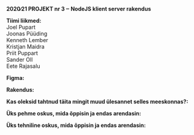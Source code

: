 <b>2020∕21 PROJEKT nr 3 ‒ NodeJS klient server rakendus</b>

<b>Tiimi liikmed:</b><br>
Joel Pupart<br> 
Joonas Püüding<br>
Kenneth Lember<br>
Kristjan Maidra<br>
Priit Puppart<br>
Sander Oll<br>
Eete Rajasalu<br>

<b>Figma:</b>

<b>Rakendus:</b>

<b>Kas oleksid tahtnud täita mingit muud ülesannet selles meeskonnas?:</b>

<b>Üks pehme oskus, mida õppisin ja endas arendasin:</b>

<b>Üks tehniline oskus, mida õppisin ja endas arendasin:</b>
